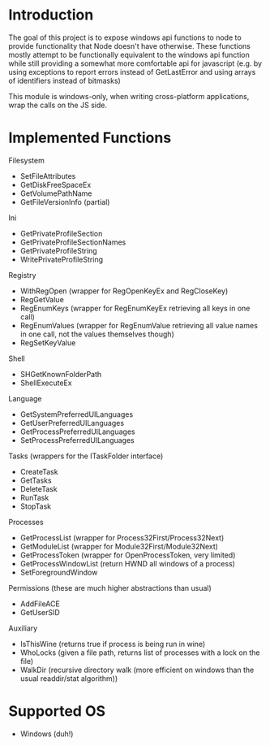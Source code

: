 # Introduction

The goal of this project is to expose windows api functions to node to provide functionality that Node doesn't have otherwise.
These functions mostly attempt to be functionally equivalent to the windows api function while still providing a somewhat more comfortable api for javascript (e.g. by using exceptions to report errors instead of GetLastError and using arrays of identifiers instead of bitmasks)

This module is windows-only, when writing cross-platform applications, wrap the calls on the JS side.

# Implemented Functions

Filesystem
- SetFileAttributes
- GetDiskFreeSpaceEx
- GetVolumePathName
- GetFileVersionInfo (partial)

Ini
- GetPrivateProfileSection
- GetPrivateProfileSectionNames
- GetPrivateProfileString
- WritePrivateProfileString

Registry
- WithRegOpen (wrapper for RegOpenKeyEx and RegCloseKey)
- RegGetValue
- RegEnumKeys (wrapper for RegEnumKeyEx retrieving all keys in one call)
- RegEnumValues (wrapper for RegEnumValue retrieving all value names in one call, not the values themselves though)
- RegSetKeyValue

Shell
- SHGetKnownFolderPath
- ShellExecuteEx

Language
- GetSystemPreferredUILanguages
- GetUserPreferredUILanguages
- GetProcessPreferredUILanguages
- SetProcessPreferredUILanguages

Tasks (wrappers for the ITaskFolder interface)
- CreateTask
- GetTasks
- DeleteTask
- RunTask
- StopTask

Processes
- GetProcessList (wrapper for Process32First/Process32Next)
- GetModuleList (wrapper for Module32First/Module32Next)
- GetProcessToken (wrapper for OpenProcessToken, very limited)
- GetProcessWindowList (return HWND all windows of a process)
- SetForegroundWindow

Permissions (these are much higher abstractions than usual)
- AddFileACE
- GetUserSID

Auxiliary
- IsThisWine (returns true if process is being run in wine)
- WhoLocks (given a file path, returns list of processes with a lock on the file)
- WalkDir (recursive directory walk (more efficient on windows than the usual readdir/stat algorithm))

# Supported OS

* Windows (duh!)
